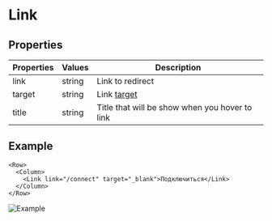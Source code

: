 # Link

## Properties

| Properties | Values | Description                                     |
| ---------- | ------ | ----------------------------------------------- |
| link       | string | Link to redirect                                |
| target     | string | Link [target](http://htmlbook.ru/html/a/target) |
| title      | string | Title that will be show when you hover to link  |

## Example

```vue
<Row>
  <Column>
    <Link link="/connect" target="_blank">Подключиться</Link>
  </Column>
</Row>
```

![Example](https://i.imgur.com/zsah5Eb.png)